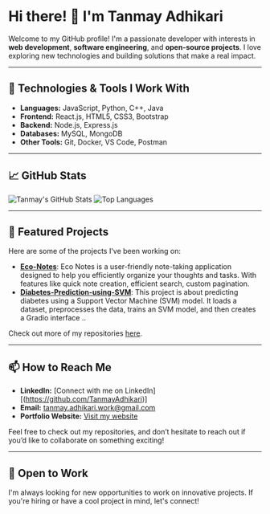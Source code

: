 # Hi there! 👋 I'm Tanmay Adhikari

Welcome to my GitHub profile! I'm a passionate developer with interests in **web development**, **software engineering**, and **open-source projects**. I love exploring new technologies and building solutions that make a real impact.

---

## 🔧 Technologies & Tools I Work With

- **Languages:** JavaScript, Python, C++, Java
- **Frontend:** React.js, HTML5, CSS3, Bootstrap
- **Backend:** Node.js, Express.js
- **Databases:** MySQL, MongoDB
- **Other Tools:** Git, Docker, VS Code, Postman

---

## 📈 GitHub Stats

![Tanmay's GitHub Stats](https://github-readme-stats.vercel.app/api?username=TanmayAdhikari&show_icons=true&theme=radical)
![Top Languages](https://github-readme-stats.vercel.app/api/top-langs/?username=TanmayAdhikari&layout=compact&theme=radical)

---

## 🌟 Featured Projects

Here are some of the projects I've been working on:

- [**Eco-Notes**](https://github.com/TanmayAdhikari/Eco-Notes): Eco Notes is a user-friendly note-taking application designed to help you efficiently organize your thoughts and tasks. With features like quick note creation, efficient search, custom pagination.
- [**Diabetes-Prediction-using-SVM**](https://github.com/TanmayAdhikari/Diabetes-Prediction-using-SVM): This project is about predicting diabetes using a Support Vector Machine (SVM) model. It loads a dataset, preprocesses the data, trains an SVM model, and then creates a Gradio interface ..

Check out more of my repositories [here](https://github.com/TanmayAdhikari?tab=repositories).

---

## 📫 How to Reach Me

- **LinkedIn:** [Connect with me on LinkedIn][(https://github.com/TanmayAdhikari)]
- **Email:** tanmay.adhikari.work@gmail.com
- **Portfolio Website:** [Visit my website](https://yourportfolio.com)

Feel free to check out my repositories, and don’t hesitate to reach out if you’d like to collaborate on something exciting!

---

## 💼 Open to Work

I'm always looking for new opportunities to work on innovative projects. If you're hiring or have a cool project in mind, let's connect!

